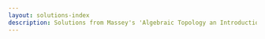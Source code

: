 ```yaml
---
layout: solutions-index
description: Solutions from Massey's 'Algebraic Topology an Introduction'
---
```

